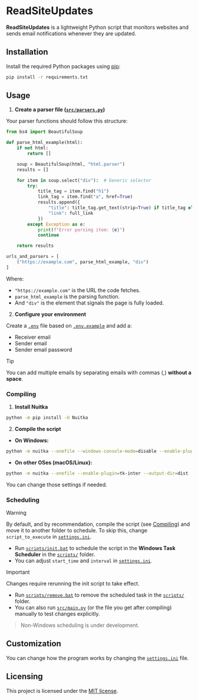# ReadSiteUpdates

**ReadSiteUpdates** is a lightweight Python script that monitors websites and sends email notifications whenever they are updated.

## Installation

Install the required Python packages using [pip](https://pypi.org/project/pip/):

```bash
pip install -r requirements.txt
```

## Usage

1. **Create a parser file ([`src/parsers.py`](src/parsers.py))**

Your parser functions should follow this structure:

```python
from bs4 import BeautifulSoup

def parse_html_example(html):
    if not html:
        return []

    soup = BeautifulSoup(html, "html.parser")
    results = []

    for item in soup.select("div"):  # Generic selector
        try:
            title_tag = item.find("h1")
            link_tag = item.find("a", href=True)
            results.append({
                "title": title_tag.get_text(strip=True) if title_tag else "",
                "link": full_link
            })
        except Exception as e:
            print(f"Error parsing item: {e}")
            continue

    return results

urls_and_parsers = [
    ("https://example.com", parse_html_example, "div")
]
```

Where:

- `"https://example.com"` is the URL the code fetches.
- `parse_html_example` is the parsing function.
- And `"div"` is the element that signals the page is fully loaded.

2. **Configure your environment**

Create a [`.env`](.env) file based on [`.env.example`](.env.example) and add a:

- Receiver email
- Sender email
- Sender email password

> [!TIP]  
> You can add multiple emails by separating emails with commas (,) **without a space**.

### Compiling

1. **Install Nuitka**

```bash
python -m pip install -U Nuitka
```

2. **Compile the script**

- **On Windows:**

```bash
python -m nuitka --onefile --windows-console-mode=disable --enable-plugin=tk-inter --output-dir=dist ./src/main.py
```

- **On other OSes (macOS/Linux):**

```bash
python -m nuitka --onefile --enable-plugin=tk-inter --output-dir=dist ./src/main.py
```

You can change those settings if needed.

### Scheduling

> [!WARNING]  
> By default, and by recommendation, compile the script (see [Compiling](#compiling)) and move it to another folder to schedule. To skip this, change `script_to_execute` in [`settings.ini`](settings.ini).

- Run [`scripts/init.bat`](scripts/init.bat) to schedule the script in the **Windows Task Scheduler** in the [`scripts/`](scripts/) folder.
- You can adjust `start_time` and `interval` in [`settings.ini`](settings.ini).
> [!IMPORTANT]  
> Changes require rerunning the init script to take effect.
- Run [`scripts/remove.bat`](scripts/remove.bat) to remove the scheduled task in the [`scripts/`](scripts/) folder.
- You can also run [`src/main.py`](src/main.py) (or the file you get after compiling) manually to test changes explicitly.

> Non-Windows scheduling is under development.

## Customization

You can change how the program works by changing the [`settings.ini`](settings.ini) file.

## Licensing

This project is licensed under the [MIT license](LICENSE).
